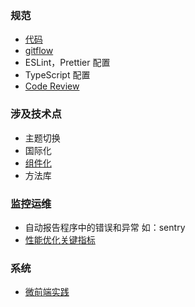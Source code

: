 <!--
 * @Author: your name
 * @Date: 2021-04-08 09:34:29
 * @LastEditTime: 2022-05-03 15:56:43
 * @LastEditors: Vicky Yu
 * @Description: In User Settings Edit
 * @FilePath: /technology-stack/项目管理/中、大型项目/index.md
-->

### 规范

- [代码](./规范/index.md)
- [gitflow](../../Git/gitflow/index.md)
- ESLint，Prettier 配置
- TypeScript 配置
- [Code Review](./CodeReview.pdf)

### 涉及技术点

- 主题切换
- 国际化
- [组件化](./组件库搭建/index.md)
- 方法库

### 监控运维

- 自动报告程序中的错误和异常 如：sentry
- [性能优化关键指标](https://mp.weixin.qq.com/s/4-Lnz59EH4tQpP1YnyVvfQ)

### 系统

- [微前端实践](https://mp.weixin.qq.com/s/GvXuKsp2OAmpv_isH2836A)
